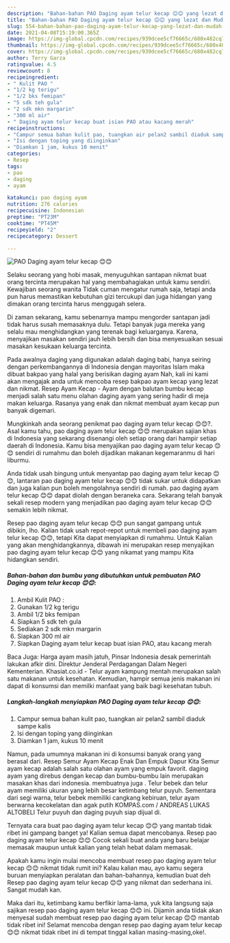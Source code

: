 ```yaml
---
description: "Bahan-bahan PAO Daging ayam telur kecap 😊😊 yang lezat dan Mudah Dibuat"
title: "Bahan-bahan PAO Daging ayam telur kecap 😊😊 yang lezat dan Mudah Dibuat"
slug: 554-bahan-bahan-pao-daging-ayam-telur-kecap-yang-lezat-dan-mudah-dibuat
date: 2021-04-08T15:19:00.365Z
image: https://img-global.cpcdn.com/recipes/939dcee5cf76665c/680x482cq70/pao-daging-ayam-telur-kecap-😊😊-foto-resep-utama.jpg
thumbnail: https://img-global.cpcdn.com/recipes/939dcee5cf76665c/680x482cq70/pao-daging-ayam-telur-kecap-😊😊-foto-resep-utama.jpg
cover: https://img-global.cpcdn.com/recipes/939dcee5cf76665c/680x482cq70/pao-daging-ayam-telur-kecap-😊😊-foto-resep-utama.jpg
author: Terry Garza
ratingvalue: 4.5
reviewcount: 8
recipeingredient:
- " Kulit PAO "
- "1/2 kg terigu"
- "1/2 bks femipan"
- "5 sdk teh gula"
- "2 sdk mkn margarin"
- "300 ml air"
- " Daging ayam telur kecap buat isian PAO atau kacang merah"
recipeinstructions:
- "Campur semua bahan kulit pao, tuangkan air pelan2 sambil diaduk sampe kalis"
- "Isi dengan toping yang diinginkan"
- "Diamkan 1 jam, kukus 10 menit"
categories:
- Resep
tags:
- pao
- daging
- ayam

katakunci: pao daging ayam 
nutrition: 276 calories
recipecuisine: Indonesian
preptime: "PT23M"
cooktime: "PT45M"
recipeyield: "2"
recipecategory: Dessert

---
```



![PAO Daging ayam telur kecap 😊😊](https://img-global.cpcdn.com/recipes/939dcee5cf76665c/680x482cq70/pao-daging-ayam-telur-kecap-😊😊-foto-resep-utama.jpg)

Selaku seorang yang hobi masak, menyuguhkan santapan nikmat buat orang tercinta merupakan hal yang membahagiakan untuk kamu sendiri. Kewajiban seorang  wanita Tidak cuman mengatur rumah saja, tetapi anda pun harus memastikan kebutuhan gizi tercukupi dan juga hidangan yang dimakan orang tercinta harus menggugah selera.

Di zaman  sekarang, kamu sebenarnya mampu mengorder santapan jadi tidak harus susah memasaknya dulu. Tetapi banyak juga mereka yang selalu mau menghidangkan yang terenak bagi keluarganya. Karena, menyajikan masakan sendiri jauh lebih bersih dan bisa menyesuaikan sesuai masakan kesukaan keluarga tercinta. 

Pada awalnya daging yang digunakan adalah daging babi, hanya seiring dengan perkembangannya di Indonesia dengan mayoritas Islam maka dibuat bakpao yang halal yang berisikan daging ayam Nah, kali ini kami akan mengajak anda untuk mencoba resep bakpao ayam kecap yang lezat dan nikmat. Resep Ayam Kecap - Ayam dengan balutan bumbu kecap menjadi salah satu menu olahan daging ayam yang sering hadir di meja makan keluarga. Rasanya yang enak dan nikmat membuat ayam kecap pun banyak digemari.

Mungkinkah anda seorang penikmat pao daging ayam telur kecap 😊😊?. Asal kamu tahu, pao daging ayam telur kecap 😊😊 merupakan sajian khas di Indonesia yang sekarang disenangi oleh setiap orang dari hampir setiap daerah di Indonesia. Kamu bisa menyajikan pao daging ayam telur kecap 😊😊 sendiri di rumahmu dan boleh dijadikan makanan kegemaranmu di hari liburmu.

Anda tidak usah bingung untuk menyantap pao daging ayam telur kecap 😊😊, lantaran pao daging ayam telur kecap 😊😊 tidak sukar untuk didapatkan dan juga kalian pun boleh mengolahnya sendiri di rumah. pao daging ayam telur kecap 😊😊 dapat diolah dengan beraneka cara. Sekarang telah banyak sekali resep modern yang menjadikan pao daging ayam telur kecap 😊😊 semakin lebih nikmat.

Resep pao daging ayam telur kecap 😊😊 pun sangat gampang untuk dibikin, lho. Kalian tidak usah repot-repot untuk membeli pao daging ayam telur kecap 😊😊, tetapi Kita dapat menyiapkan di rumahmu. Untuk Kalian yang akan menghidangkannya, dibawah ini merupakan resep menyajikan pao daging ayam telur kecap 😊😊 yang nikamat yang mampu Kita hidangkan sendiri.

<!--inarticleads1-->

##### Bahan-bahan dan bumbu yang dibutuhkan untuk pembuatan PAO Daging ayam telur kecap 😊😊:

1. Ambil  Kulit PAO :
1. Gunakan 1/2 kg terigu
1. Ambil 1/2 bks femipan
1. Siapkan 5 sdk teh gula
1. Sediakan 2 sdk mkn margarin
1. Siapkan 300 ml air
1. Siapkan  Daging ayam telur kecap buat isian PAO, atau kacang merah


Baca Juga: Harga ayam masih jatuh, Pinsar Indonesia desak pemerintah lakukan afkir dini. Direktur Jenderal Perdagangan Dalam Negeri Kementerian. Khasiat.co.id - Telur ayam kampung mentah merupakan salah satu makanan untuk kesehatan. Kemudian, hampir semua jenis makanan ini dapat di konsumsi dan memilki manfaat yang baik bagi kesehatan tubuh. 

<!--inarticleads2-->

##### Langkah-langkah menyiapkan PAO Daging ayam telur kecap 😊😊:

1. Campur semua bahan kulit pao, tuangkan air pelan2 sambil diaduk sampe kalis
1. Isi dengan toping yang diinginkan
1. Diamkan 1 jam, kukus 10 menit


Namun, pada umumnya makanan ini di konsumsi banyak orang yang berasal dari. Resep Semur Ayam Kecap Enak Dan Empuk Dapur Kita Semur ayam kecap adalah salah satu olahan ayam yang empuk favorit. daging ayam yang direbus dengan kecap dan bumbu-bumbu lain merupakan masakan khas dari indonesia. membuatnya juga . Telur bebek dan telur ayam memiliki ukuran yang lebih besar ketimbang telur puyuh. Sementara dari segi warna, telur bebek memiliki cangkang kebiruan, telur ayam berwarna kecokelatan dan agak putih KOMPAS.com / ANDREAS LUKAS ALTOBELI Telur puyuh dan daging puyuh siap dijual di. 

Ternyata cara buat pao daging ayam telur kecap 😊😊 yang mantab tidak ribet ini gampang banget ya! Kalian semua dapat mencobanya. Resep pao daging ayam telur kecap 😊😊 Cocok sekali buat anda yang baru belajar memasak maupun untuk kalian yang telah hebat dalam memasak.

Apakah kamu ingin mulai mencoba membuat resep pao daging ayam telur kecap 😊😊 nikmat tidak rumit ini? Kalau kalian mau, ayo kamu segera buruan menyiapkan peralatan dan bahan-bahannya, kemudian buat deh Resep pao daging ayam telur kecap 😊😊 yang nikmat dan sederhana ini. Sangat mudah kan. 

Maka dari itu, ketimbang kamu berfikir lama-lama, yuk kita langsung saja sajikan resep pao daging ayam telur kecap 😊😊 ini. Dijamin anda tiidak akan menyesal sudah membuat resep pao daging ayam telur kecap 😊😊 mantab tidak ribet ini! Selamat mencoba dengan resep pao daging ayam telur kecap 😊😊 nikmat tidak ribet ini di tempat tinggal kalian masing-masing,oke!.

